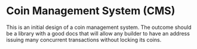 # Coin Management System (CMS)
This is an initial design of a coin management system. The outcome should be a library with a good docs that will allow any builder to have an address issuing many concurrent transactions without locking its coins.

